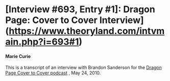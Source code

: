 # [Interview #693, Entry #1]: Dragon Page: Cover to Cover Interview](https://www.theoryland.com/intvmain.php?i=693#1)

#### Marie Curie

This is a transcript of an interview with Brandon Sanderson for the
[Dragon Page Cover to Cover podcast](http://www.dragonpage.com/2010/05/24/cover-to-cover-409a/)
, May 24, 2010.

